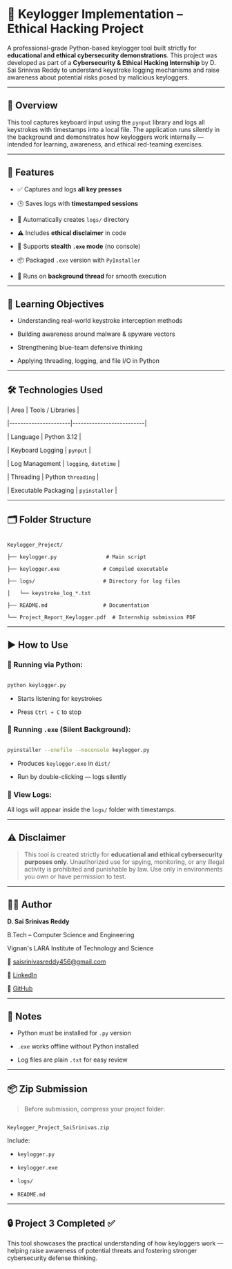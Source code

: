 # 🔐 Keylogger Implementation – Ethical Hacking Project



A professional-grade Python-based keylogger tool built strictly for **educational and ethical cybersecurity demonstrations**. This project was developed as part of a **Cybersecurity & Ethical Hacking Internship** by D. Sai Srinivas Reddy to understand keystroke logging mechanisms and raise awareness about potential risks posed by malicious keyloggers.



---



## 📘 Overview

This tool captures keyboard input using the `pynput` library and logs all keystrokes with timestamps into a local file. The application runs silently in the background and demonstrates how keyloggers work internally — intended for learning, awareness, and ethical red-teaming exercises.



---



## 🚀 Features



- ✅ Captures and logs **all key presses**

- 🕒 Saves logs with **timestamped sessions**

- 📁 Automatically creates `logs/` directory

- ⚠️ Includes **ethical disclaimer** in code

- 👻 Supports **stealth `.exe` mode** (no console)

- 📦 Packaged `.exe` version with `PyInstaller`

- 🧵 Runs on **background thread** for smooth execution



---



## 🧠 Learning Objectives

- Understanding real-world keystroke interception methods

- Building awareness around malware & spyware vectors

- Strengthening blue-team defensive thinking

- Applying threading, logging, and file I/O in Python



---



## 🛠️ Technologies Used

| Area                 | Tools / Libraries       |

|----------------------|--------------------------|

| Language             | Python 3.12              |

| Keyboard Logging     | `pynput`                 |

| Log Management       | `logging`, `datetime`    |

| Threading            | Python `threading`       |

| Executable Packaging | `pyinstaller`            |



---



## 🗂️ Folder Structure

```

Keylogger_Project/

├── keylogger.py                # Main script

├── keylogger.exe              # Compiled executable

├── logs/                      # Directory for log files

│   └── keystroke_log_*.txt

├── README.md                  # Documentation

└── Project_Report_Keylogger.pdf  # Internship submission PDF

```



---



## ▶️ How to Use



### 🔸 Running via Python:

```bash

python keylogger.py

```

- Starts listening for keystrokes

- Press `Ctrl + C` to stop



### 🔸 Running `.exe` (Silent Background):

```bash

pyinstaller --onefile --noconsole keylogger.py

```

- Produces `keylogger.exe` in `dist/`

- Run by double-clicking — logs silently



### 🔸 View Logs:

All logs will appear inside the `logs/` folder with timestamps.



---



## ⚠️ Disclaimer

> This tool is created strictly for **educational and ethical cybersecurity purposes only**. Unauthorized use for spying, monitoring, or any illegal activity is prohibited and punishable by law. Use only in environments you own or have permission to test.



---



## 👨‍💻 Author

**D. Sai Srinivas Reddy**  

B.Tech – Computer Science and Engineering  

Vignan's LARA Institute of Technology and Science  

📧 saisrinivasreddy456@gmail.com  

🔗 [LinkedIn](https://www.linkedin.com/in/sai-srinivas-reddy)  

🐙 [GitHub](https://github.com/Reddy-02)



---



## 📌 Notes

- Python must be installed for `.py` version

- `.exe` works offline without Python installed

- Log files are plain `.txt` for easy review



---



## 📦 Zip Submission

> Before submission, compress your project folder:

```

Keylogger_Project_SaiSrinivas.zip

```

Include:

- `keylogger.py`

- `keylogger.exe`

- `logs/`

- `README.md`



---



## 🔒 Project 3 Completed ✅

This tool showcases the practical understanding of how keyloggers work — helping raise awareness of potential threats and fostering stronger cybersecurity defense thinking.

